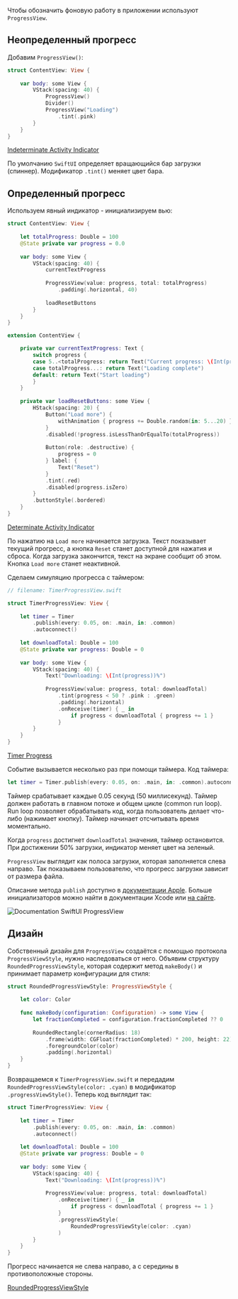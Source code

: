 Чтобы обозначить фоновую работу в приложении используют `ProgressView`.

## Неопределенный прогресс

Добавим `ProgressView()`:

```swift
struct ContentView: View {
    
    var body: some View {
        VStack(spacing: 40) {
            ProgressView()
            Divider()
            ProgressView("Loading")
                .tint(.pink)
        }
    }
}
```

[Indeterminate Activity Indicator](https://cdn.ivanvorobei.by/websites/sparrowcode.io/mastering-progressview-swiftui/indeterminate_activity_indicator.mov)

По умолчанию `SwiftUI` определяет вращающийся бар загрузки (спиннер). Модификатор `.tint()` меняет цвет бара.

## Определенный прогресс

Используем явный индикатор - инициализируем вью:

```swift
struct ContentView: View {
    
    let totalProgress: Double = 100
    @State private var progress = 0.0
    
    var body: some View {
        VStack(spacing: 40) {
            currentTextProgress
            
            ProgressView(value: progress, total: totalProgress)
                .padding(.horizontal, 40)
            
            loadResetButtons
        }
    }
}

extension ContentView {

    private var currentTextProgress: Text {
        switch progress {
        case 5..<totalProgress: return Text("Current progress: \(Int(progress))%")
        case totalProgress...: return Text("Loading complete")
        default: return Text("Start loading")
        }
    }
    
    private var loadResetButtons: some View {
        HStack(spacing: 20) {
            Button("Load more") {
                withAnimation { progress += Double.random(in: 5...20) }
            }
            .disabled(!progress.isLessThanOrEqualTo(totalProgress))
            
            Button(role: .destructive) {
                progress = 0
            } label: {
                Text("Reset")
            }
            .tint(.red)
            .disabled(progress.isZero)
        }
        .buttonStyle(.bordered)
    }
}
```

[Determinate Activity Indicator](https://cdn.ivanvorobei.by/websites/sparrowcode.io/mastering-progressview-swiftui/determinate_activity_indicator.mov)

По нажатию на `Load more` начинается загрузка. Текст показывает текущий прогресс, а кнопка `Reset` станет доступной для нажатия и сброса. Когда загрузка закончится, текст на экране сообщит об этом. Кнопка `Load more` станет неактивной.

Сделаем симуляцию прогресса c таймером:

```swift
// filename: TimerProgressView.swift

struct TimerProgressView: View {
    
    let timer = Timer
        .publish(every: 0.05, on: .main, in: .common)
        .autoconnect()
    
    let downloadTotal: Double = 100
    @State private var progress: Double = 0
    
    var body: some View {
        VStack(spacing: 40) {
            Text("Downloading: \(Int(progress))%")
            
            ProgressView(value: progress, total: downloadTotal)
                .tint(progress < 50 ? .pink : .green)
                .padding(.horizontal)
                .onReceive(timer) { _ in
                    if progress < downloadTotal { progress += 1 }
                }
        }
    }
}
```

[Timer Progress](https://cdn.ivanvorobei.by/websites/sparrowcode.io/mastering-progressview-swiftui/timer_progress.mov)

Событие вызывается несколько раз при помощи таймера. Код таймера:

```swift
let timer = Timer.publish(every: 0.05, on: .main, in: .common).autoconnect()
```

Таймер срабатывает каждые 0.05 секунд (50 миллисекунд). Таймер должен работать в главном потоке и общем цикле (common run loop). Run loop позволяет обрабатывать код, когда пользователь делает что-либо (нажимает кнопку). Таймер начинает отсчитывать время моментально.

Когда `progress` достигнет `downloadTotal` значения, таймер остановится.
При достижении 50% загрузки, индикатор меняет цвет на зеленый.

`ProgressView` выглядит как полоса загрузки, которая заполняется слева направо.
Так показываем пользователю, что прогресс загрузки зависит от размера файла.

Описание метода `publish` доступно в [документации Apple](https://developer.apple.com/documentation/foundation/timer/3329589-publish). Больше инициализаторов можно найти в документации Xcode или [на сайте](https://developer.apple.com/documentation/swiftui/progressview).

![Documentation SwiftUI ProgressView](https://cdn.ivanvorobei.by/websites/sparrowcode.io/mastering-progressview-swiftui/progressview_init.png)

## Дизайн

Собственный дизайн для `ProgressView` создаётся с помощью протокола `ProgressViewStyle`, нужно наследоваться от него. Объявим структуру `RoundedProgressViewStyle`, которая содержит метод `makeBody()` и принимает параметр конфигурации для стиля:

```swift
struct RoundedProgressViewStyle: ProgressViewStyle {
    
    let color: Color
    
    func makeBody(configuration: Configuration) -> some View {
        let fractionCompleted = configuration.fractionCompleted ?? 0
        
        RoundedRectangle(cornerRadius: 18)
            .frame(width: CGFloat(fractionCompleted) * 200, height: 22)
            .foregroundColor(color)
            .padding(.horizontal)
    }
}
```

Возвращаемся к `TimerProgressView.swift` и передадим `RoundedProgressViewStyle(color: .cyan)` в модификатор `.progressViewStyle()`. Теперь код выглядит так:

```swift
struct TimerProgressView: View {
    
    let timer = Timer
        .publish(every: 0.05, on: .main, in: .common)
        .autoconnect()
    
    let downloadTotal: Double = 100
    @State private var progress: Double = 0
    
    var body: some View {
        VStack(spacing: 40) {
            Text("Downloading: \(Int(progress))%")
            
            ProgressView(value: progress, total: downloadTotal)
                .onReceive(timer) { _ in
                    if progress < downloadTotal { progress += 1 }
                }
                .progressViewStyle(
                    RoundedProgressViewStyle(color: .cyan)
                )
        }
    }
}
```

Прогресс начинается не слева направо, а с середины в противоположные стороны.

[RoundedProgressViewStyle](mov)

